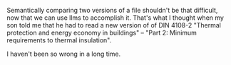 Semantically comparing two versions of a file shouldn't be that difficult, now that we can use llms to accomplish it.
That's what I thought when my son told me that he had to read a new version of of DIN 4108-2 "Thermal protection and energy economy in buildings" – "Part 2: Minimum requirements to thermal insulation".

I haven't been so wrong in a long time.



